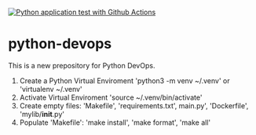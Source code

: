 [![Python application test with Github Actions](https://github.com/leandrohvieira/python-devops/actions/workflows/devops.yml/badge.svg)](https://github.com/leandrohvieira/python-devops/actions/workflows/devops.yml)

# python-devops
This is a new prepository for Python DevOps.


1. Create a Python Virtual Enviroment 'python3 -m venv ~/.venv' or 'virtualenv ~/.venv'
2. Activate Virtual Enviroment 'source ~/.venv/bin/activate'
3. Create empty files: 'Makefile', 'requirements.txt', main.py', 'Dockerfile', 'mylib/__init__.py'
4. Populate 'Makefile': 'make install', 'make format', 'make all'
